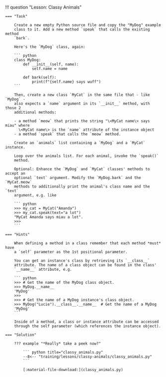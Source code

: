 !!! question "Lesson: Classy Animals"
   
    === "Task"
       
        Create a new empty Python source file and copy the "MyDog" example
        class to it. Add a new method `speak` that calls the existing method
        `bark`.

        Here's the `MyDog` class, again:

        ``` python
        class MyDog:
            def __init__(self, name):
                self.name = name

            def bark(self):
                print(f"{self.name} says wuff")
        ```

        Then, create a new class `MyCat` in the same file that - like `MyDog` -
        also expects a `name` argument in its `__init__` method, with those 2
        additional methods:

        - a method `meow` that prints the string "\<MyCat name\> says miau" where
          \<MyCat name\> is the `name` attribute of the instance object
        - a method `speak` that calls the `meow` method.

        Create an `animals` list containing a `MyDog` and a `MyCat` instance.

        Loop over the animals list. For each animal, invoke the `speak()`
        method.

        Optional: Enhance the `MyDog` and `MyCat` classes' methods to accept an
        optional `text` argument. Modify the `MyDog.bark` and the `MyCat.meow`
        methods to additionally print the animal's class name and the `text`
        argument, e.g. like

        ``` python
        >>> my_cat = MyCat("Amanda")
        >>> my_cat.speak(text="a lot")
        "MyCat Amanda says miau a lot".
        >>>
        ```

    === "Hints"

        When defining a method in a class remember that each method *must* have
        a `self` parameter as the 1st positional parameter.

        You can get an instance's class by retrieving its `__class__`
        attribute. The name of a class object can be found in the class'
        `__name__` attribute, e.g.

        ``` python
        >>> # Get the name of the MyDog class object.
        >>> MyDog.__name__
        'MyDog'
        >>> 
        >>> # Get the name of a MyDog instance's class object.
        >>> MyDog("Lucie").__class__.__name__  # Get the name of a MyDog
        'MyDog'
        ```

        Inside of a method, a class or instance attribute can be accessed
        through the self parameter (which references the instance object).

    === "Solution"

        ??? example "*Really* take a peek now?"

            ``` python title="classy_animals.py"
            --8<-- "training/lessons/classy-animals/classy_animals.py"
            ```

            [:material-file-download:](classy_animals.py)
